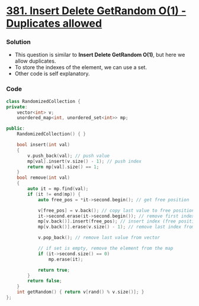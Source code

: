 # [381. Insert Delete GetRandom O(1) - Duplicates allowed](https://leetcode.com/problems/insert-delete-getrandom-o1-duplicates-allowed/)

### Solution

-   This question is similar to **Insert Delete GetRandom O(1)**, but here we allow duplicates.
-   To store the indexes of the element, we can use a set.
-   Other code is self explanatory.

### Code

```cpp
class RandomizedCollection {
private:
    vector<int> v;
    unordered_map<int, unordered_set<int>> mp;

public:
    RandomizedCollection() { }

    bool insert(int val)
    {
        v.push_back(val); // push value
        mp[val].insert(v.size() - 1); // push index
        return mp[val].size() == 1;
    }
    bool remove(int val)
    {
        auto it = mp.find(val);
        if (it != end(mp)) {
            auto free_pos = *it->second.begin(); // get free position

            v[free_pos] = v.back(); // copy last value to free position
            it->second.erase(it->second.begin()); // remove first index from set
            mp[v.back()].insert(free_pos); // insert index (free position) in set
            mp[v.back()].erase(v.size() - 1); // remove last index from set of the last value

            v.pop_back(); // remove last value from vector

            // if set is empty, remove the element from the map
            if (it->second.size() == 0)
                mp.erase(it);

            return true;
        }
        return false;
    }
    int getRandom() { return v[rand() % v.size()]; }
};
```
